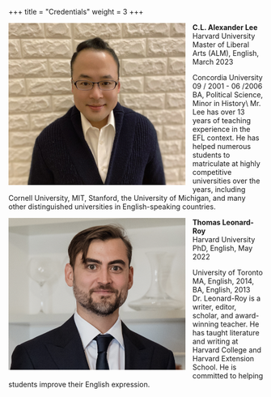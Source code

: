 +++
title = "Credentials"
weight = 3
+++

<!--more-->

<img style="float: left; width: 350px; height: 320px; object-fit: cover; margin-right: 1em; margin-bottom: 1em;" src="/avatars/Alex.jpg">

**C.L. Alexander Lee**\
Harvard University\
Master of Liberal Arts (ALM), English, March 2023

Concordia University
09 / 2001 - 06 /2006
BA, Political Science, Minor in History\\
Mr. Lee has over 13 years of teaching experience in the EFL context. He has helped numerous students to matriculate at highly competitive universities over the years, including Cornell University, MIT, Stanford, the University of Michigan, and many other distinguished universities in English-speaking countries.

<!-- Email: alexander@uwtwriting.com -->

<img style="float: left; width: 350px; height: 300px; object-fit: cover; margin-right: 1em; margin-bottom: 1em;" src="/avatars/Thomas.png">

**Thomas Leonard-Roy**\
Harvard University\
PhD, English, May 2022
	
University of Toronto
MA, English, 2014, BA, English, 2013\
Dr. Leonard-Roy is a writer, editor, scholar, and award-winning teacher. He has taught literature and writing at Harvard College and Harvard Extension School. He is committed to helping students improve their English expression. 

<!-- Email: leonardroy@uwtwriting.com -->


